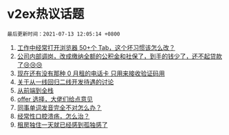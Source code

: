 # v2ex热议话题

`最后更新时间：2021-07-13 12:05:14 +0800`

1. [工作中经常打开浏览器 50+个 Tab，这个坏习惯该怎么改？](https://www.v2ex.com/t/789057)
1. [公司内部调岗，改成缴纳全额的公积金和社保了，到手的钱少了，还不起贷款了😢😢😢](https://www.v2ex.com/t/789168)
1. [现在还有没有那种 0 月租的电话卡
只用来接收验证码用](https://www.v2ex.com/t/789011)
1. [关于从一线回归二线开发待遇的讨论](https://www.v2ex.com/t/789008)
1. [从前端到全栈](https://www.v2ex.com/t/789108)
1. [offer 选择，大佬们给点意见](https://www.v2ex.com/t/789019)
1. [同事单词发音完全不对怎么办？](https://www.v2ex.com/t/789173)
1. [经常性口腔溃疡，怎么治？](https://www.v2ex.com/t/789010)
1. [租房独住一天就已经感到孤独感了](https://www.v2ex.com/t/789144)

